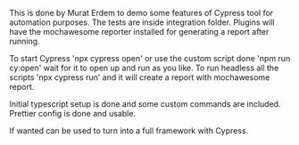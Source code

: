 This is done by Murat Erdem to demo some features of Cypress tool for automation purposes.
The tests are inside integration folder.
Plugins will have the mochawesome reporter installed for generating a report after running.

To start Cypress 'npx cypress open' or use the custom script done 'npm run cy:open' wait for it to open up and run as you like.
To run headless all the scripts 'npx cypress run' and it will create a report with mochawesome report. 

Initial typescript setup is done and some custom commands are included.
Prettier config is done and usable.

If wanted can be used to turn into a full framework with Cypress.